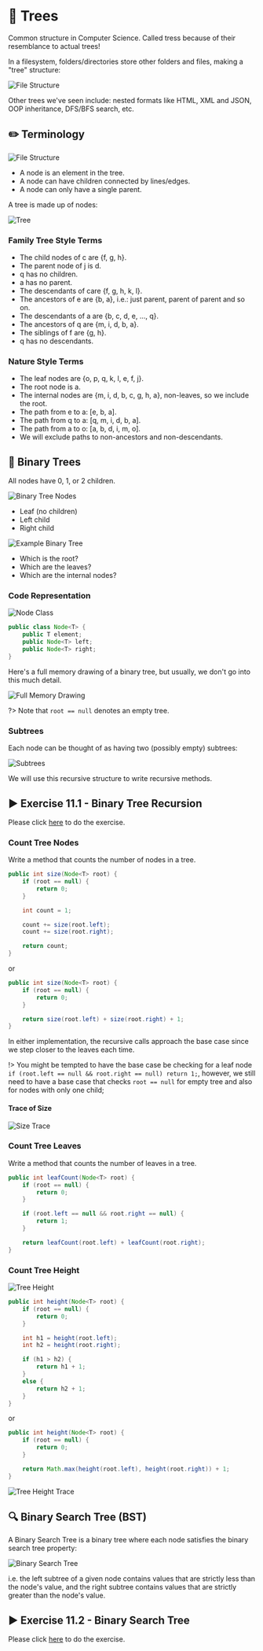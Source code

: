 # 🌳 Trees

Common structure in Computer Science. Called tress because of their resemblance to actual trees!

In a filesystem, folders/directories store other folders and files, making a "tree" structure:

![File Structure](./images/0-File-Structure.png)

Other trees we've seen include: nested formats like HTML, XML and JSON, OOP inheritance, DFS/BFS search, etc.

## ✏️ Terminology

![File Structure](./images/00-Terminology.png)

- A node is an element in the tree.
- A node can have children connected by lines/edges.
- A node can only have a single parent.

A tree is made up of nodes:

![Tree](./images/000-Tree.png)

### Family Tree Style Terms

- The child nodes of c are {f, g, h}.
- The parent node of j is d.
- q has no children.
- a has no parent.
- The descendants of care {f, g, h, k, l}.
- The ancestors of e are {b, a}, i.e.: just parent, parent of parent and so on.
- The descendants of a are {b, c, d, e, ..., q}.
- The ancestors of q are {m, i, d, b, a}.
- The siblings of f are {g, h}.
- q has no descendants.

### Nature Style Terms

- The leaf nodes are {o, p, q, k, l, e, f, j}.
- The root node is a.
- The internal nodes are {m, i, d, b, c, g, h, a}, non-leaves, so we include the root.
- The path from e to a: [e, b, a].
- The path from q to a: [q, m, i, d, b, a].
- The path from a to o: [a, b, d, i, m, o].
- We will exclude paths to non-ancestors and non-descendants.

## 🌳 Binary Trees

All nodes have 0, 1, or 2 children.

![Binary Tree Nodes](./images/1-Binary-Tree-Nodes.png)

- Leaf (no children)
- Left child
- Right child

![Example Binary Tree](./images/2-Example-Binary-Tree.png)

- Which is the root?
- Which are the leaves?
- Which are the internal nodes?

### Code Representation

![Node Class](./images/3-Node-Class.png)

```java
public class Node<T> {
    public T element;
    public Node<T> left;
    public Node<T> right;
}
```

Here's a full memory drawing of a binary tree, but usually, we don't go into this much detail.

![Full Memory Drawing](./images/4-Full-Memory-Drawing.png)

?> Note that `root == null` denotes an empty tree.

### Subtrees

Each node can be thought of as having two (possibly empty) subtrees:

![Subtrees](./images/5-Subtrees.png)

We will use this recursive structure to write recursive methods.

## ▶️ Exercise 11.1 - Binary Tree Recursion

Please click [here](https://github.com/JAC-CS-Programming-4-W23/E11.1-Binary-Tree-Recursion) to do the exercise.

### Count Tree Nodes

Write a method that counts the number of nodes in a tree.

```java
public int size(Node<T> root) {
    if (root == null) {
        return 0;
    }

    int count = 1;

    count += size(root.left);
    count += size(root.right);

    return count;
}
```

or

```java
public int size(Node<T> root) {
    if (root == null) {
        return 0;
    }

    return size(root.left) + size(root.right) + 1;
}
```

In either implementation, the recursive calls approach the base case since we step closer to the leaves each time.

!> You might be tempted to have the base case be checking for a leaf node `if (root.left == null && root.right == null) return 1;`, however, we still need to have a base case that checks `root == null` for empty tree and also for nodes with only one child;

#### Trace of Size

![Size Trace](./images/6-Size-Trace.png)

### Count Tree Leaves

Write a method that counts the number of leaves in a tree.

```java
public int leafCount(Node<T> root) {
    if (root == null) {
        return 0;
    }

    if (root.left == null && root.right == null) {
        return 1;
    }

    return leafCount(root.left) + leafCount(root.right);
}
```

### Count Tree Height

![Tree Height](./images/7-Tree-Height.png)

```java
public int height(Node<T> root) {
    if (root == null) {
        return 0;
    }

    int h1 = height(root.left);
    int h2 = height(root.right);

    if (h1 > h2) {
        return h1 + 1;
    }
    else {
        return h2 + 1;
    }
}
```

or

```java
public int height(Node<T> root) {
    if (root == null) {
        return 0;
    }

    return Math.max(height(root.left), height(root.right)) + 1;
}
```

![Tree Height Trace](./images/8-Tree-Height-Trace.png)

## 🔍 Binary Search Tree (BST)

A Binary Search Tree is a binary tree where each node satisfies the binary search tree property:

![Binary Search Tree](./images/14-Binary-Search-Tree.png)

i.e. the left subtree of a given node contains values that are strictly less than the node's value, and the right subtree contains values that are strictly greater than the node's value.

## ▶️ Exercise 11.2 - Binary Search Tree

Please click [here](https://github.com/JAC-CS-Programming-4-W23/E11.2-Binary-Search-Tree) to do the exercise.
